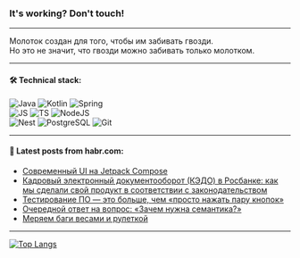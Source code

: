 ### It's working? Don't touch!

---
Молоток создан для того, чтобы им забивать гвозди. <br>
Но это не значит, что гвозди можно забивать только молотком.

---

#### 🛠️ Technical stack:

![Java](https://img.shields.io/badge/Java-informational?logo=Oracle&style=flat&logoColor=white&color=FF4500)
![Kotlin](https://img.shields.io/badge/Kotlin-informational?logo=Kotlin&style=flat&logoColor=white&color=774D97)
![Spring](https://img.shields.io/badge/SpringBoot-informational?logo=SpringBoot&style=flat&logoColor=white&color=6DB33F) <br>
![JS](https://img.shields.io/badge/JS-informational?logo=javaScript&style=flat&logoColor=black&color=F7Df1E)
![TS](https://img.shields.io/badge/TypeScript-informational?logo=typeScript&style=flat&logoColor=black&color=0667A8)
![NodeJS](https://img.shields.io/badge/NodeJS-informational?logo=node.js&style=flat&logoColor=white&color=70A760) <br>
![Nest](https://img.shields.io/badge/NestJS-informational?logo=NestJS&style=flat&logoColor=white&color=E0234E)
![PostgreSQL](https://img.shields.io/badge/PostgreSQL-informational?logo=PostgreSQL&style=flat&logoColor=white&color=DAA520)
![Git](https://img.shields.io/badge/Git-informational?logo=git&style=flat&logoColor=white&color=778899)

___

#### 💬 Latest posts from habr.com:

<!-- BLOG-POST-LIST:START -->
- [Современный UI на Jetpack Compose](https://habr.com/ru/companies/ru_mts/articles/761580/?utm_source=habrahabr&utm_medium=rss&utm_campaign=761580)
- [Кадровый электронный документооборот &lpar;КЭДО&rpar; в Росбанке: как мы сделали свой продукт в соответствии с законодательством](https://habr.com/ru/companies/rosbank/articles/761954/?utm_source=habrahabr&utm_medium=rss&utm_campaign=761954)
- [Тестирование ПО — это больше, чем «просто нажать пару кнопок»](https://habr.com/ru/articles/761942/?utm_source=habrahabr&utm_medium=rss&utm_campaign=761942)
- [Очередной ответ на вопрос: «Зачем нужна семантика?»](https://habr.com/ru/companies/ruvds/articles/758006/?utm_source=habrahabr&utm_medium=rss&utm_campaign=758006)
- [Меряем баги весами и рулеткой](https://habr.com/ru/companies/2gis/articles/761714/?utm_source=habrahabr&utm_medium=rss&utm_campaign=761714)
<!-- BLOG-POST-LIST:END -->

---
[![Top Langs](https://github-readme-stats-git-master-advtsetting-gmailcom.vercel.app/api/top-langs/?username=zloylis&langs_count=10&hide_title=false&title_color=e6edf3&size_weight=0.5&count_weight=0.5&layout=compact&hide_border=true&theme=dracula)](https://github.com/zloylis)

<!-- ![GitHub stats](https://github-readme-stats-git-master-advtsetting-gmailcom.vercel.app/api?username=zloylis&show_icons=true&hide_border=true&theme=dracula&hide_title=true&include_all_commits=true&count_private=true&hide=contribs&hide_rank=true) -->

